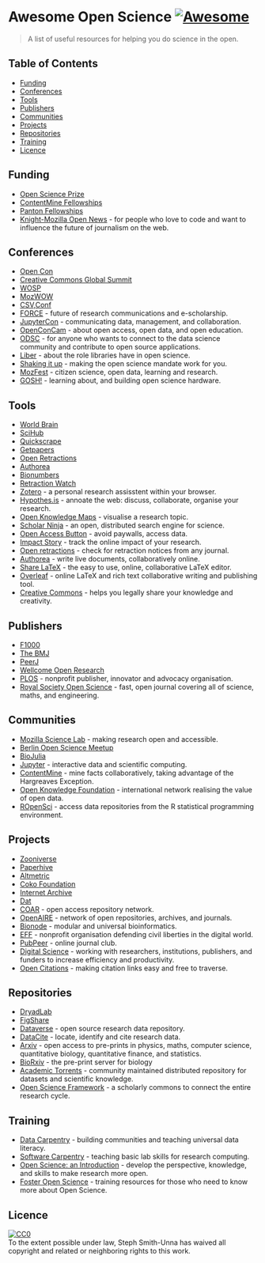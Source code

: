 # Awesome Open Science [![Awesome](https://cdn.rawgit.com/sindresorhus/awesome/d7305f38d29fed78fa85652e3a63e154dd8e8829/media/badge.svg)](https://github.com/sindresorhus/awesome)

> A list of useful resources for helping you do science in the open.

## Table of Contents

- [Funding](https://github.com/treblesteph/awesome-open-science#funding)
- [Conferences](https://github.com/treblesteph/awesome-open-science#conferences)
- [Tools](https://github.com/treblesteph/awesome-open-science#tools)
- [Publishers](https://github.com/treblesteph/awesome-open-science#publishers)
- [Communities](https://github.com/treblesteph/awesome-open-science#communities)
- [Projects](https://github.com/treblesteph/awesome-open-science#projects)
- [Repositories](https://github.com/treblesteph/awesome-open-science#repositories)
- [Training](https://github.com/treblesteph/awesome-open-science#training)
- [Licence](https://github.com/treblesteph/awesome-open-science#licence)

## Funding

- [Open Science Prize](https://www.openscienceprize.org/)
- [ContentMine Fellowships](http://contentmine.org/fellows)
- [Panton Fellowships](https://pantonprinciples.org/panton-fellowships/)
- [Knight-Mozilla Open News](https://opennews.org/what/fellowships/info/) - for people who love to code and want to influence the future of journalism on the web.


## Conferences

- [Open Con](http://www.opencon2017.org/)
- [Creative Commons Global Summit](https://summit.creativecommons.org/)
- [WOSP](https://wosp.core.ac.uk/jcdl2016/)
- [MozWOW](https://science.mozilla.org/programs/events/working-open-workshop-march-2017)
- [CSV,Conf](https://csvconf.com/)
- [FORCE](https://www.force11.org/) - future of research communications and e-scholarship.
- [JupyterCon](https://conferences.oreilly.com/jupyter/jup-ny) - communicating data, management, and collaboration.
- [OpenConCam](http://www.openconcam.org/) - about open access, open data, and open education.
- [ODSC](https://www.odsc.com/london) - for anyone who wants to connect to the data science community and contribute to open source applications.
- [Liber](http://www.liber2015.org.uk/) - about the role libraries have in open science.
- [Shaking it up](https://www.digital-science.com/blog/tag/shaking-it-up/) - making the open science mandate work for you.
- [MozFest](https://science.mozilla.org/programs/events/mozfest-2015) - citizen science, open data, learning and research.
- [GOSH!](http://openhardware.science/about/why-gosh/) - learning about, and building open science hardware.

## Tools

- [World Brain](https://worldbrain.io/)
- [SciHub](https://sci-hub.cc/)
- [Quickscrape](https://github.com/ContentMine/quickscrape)
- [Getpapers](https://github.com/ContentMine/getpapers)
- [Open Retractions](http://openretractions.com/)
- [Authorea](https://www.authorea.com/)
- [Bionumbers](http://bionumbers.hms.harvard.edu/)
- [Retraction Watch](http://retractionwatch.com/)
- [Zotero](https://www.zotero.org/) - a personal research assisstent within your browser.
- [Hypothes.is](https://hypothes.is/) - annoate the web: discuss, collaborate, organise your research.
- [Open Knowledge Maps](https://openknowledgemaps.org/) - visualise a research topic.
- [Scholar Ninja](https://github.com/ScholarNinja) - an open, distributed search engine for science.
- [Open Access Button](https://openaccessbutton.org/) - avoid paywalls, access data.
- [Impact Story](https://impactstory.org/) - track the online impact of your research.
- [Open retractions](http://openretractions.com/) - check for retraction notices from any journal.
- [Authorea](https://www.authorea.com/product) - write live documents, collaboratively online.
- [Share LaTeX](https://www.sharelatex.com/) - the easy to use, online, collaborative LaTeX editor.
- [Overleaf](https://www.overleaf.com/) - online LaTeX and rich text collaborative writing and publishing tool.
- [Creative Commons](https://creativecommons.org/) - helps you legally share your knowledge and creativity.

## Publishers

- [F1000](http://f1000.com/)
- [The BMJ](http://www.bmj.com/)
- [PeerJ](https://peerj.com/)
- [Wellcome Open Research](https://wellcomeopenresearch.org/)
- [PLOS](https://www.plos.org/) - nonprofit publisher, innovator and advocacy organisation.
- [Royal Society Open Science](http://rsos.royalsocietypublishing.org/) - fast, open journal covering all of science, maths, and engineering.

## Communities

- [Mozilla Science Lab](https://science.mozilla.org/) - making research open and accessible.
- [Berlin Open Science Meetup](https://www.meetup.com/Berlin-Open-Science-Meetup/)
- [BioJulia](https://gitter.im/BioJulia/home)
- [Jupyter](http://jupyter.org/) - interactive data and scientific computing.
- [ContentMine](http://contentmine.org/) - mine facts collaboratively, taking advantage of the Hargreaves Exception.
- [Open Knowledge Foundation](https://okfn.org/about/) - international network realising the value of open data.
- [ROpenSci](https://ropensci.org/) - access data repositories from the R statistical programming environment.


## Projects

- [Zooniverse](https://www.zooniverse.org/about)
- [Paperhive](https://paperhive.org/)
- [Altmetric](https://www.altmetric.com/)
- [Coko Foundation](https://coko.foundation/)
- [Internet Archive](https://archive.org/index.php)
- [Dat](https://datproject.org/)
- [COAR](https://www.coar-repositories.org/about/) - open access repository network.
- [OpenAIRE](https://www.openaire.eu) - network of open repositories, archives, and journals.
- [Bionode](http://www.bionode.io/) - modular and universal bioinformatics.
- [EFF](https://www.eff.org/about) - nonprofit organisation defending civil liberties in the digital world.
- [PubPeer](https://pubpeer.com/) - online journal club.
- [Digital Science](https://www.digital-science.com/) - working with researchers, institutions, publishers, and funders to increase efficiency and productivity.
- [Open Citations](http://opencitations.net/) - making citation links easy and free to traverse.

## Repositories

- [DryadLab](http://datadryad.org/)
- [FigShare](https://figshare.com/)
- [Dataverse](http://dataverse.org/) - open source research data repository.
- [DataCite](https://www.datacite.org/) - locate, identify and cite research data.
- [Arxiv](https://arxiv.org/) - open access to pre-prints in physics, maths, computer science, quantitative biology, quantitative finance, and statistics.
- [BioRxiv](http://biorxiv.org/) - the pre-print server for biology
- [Academic Torrents](http://academictorrents.com/) - community maintained distributed repository for datasets and scientific knowledge.
- [Open Science Framework](https://osf.io/) - a scholarly commons to connect the entire research cycle.

## Training

- [Data Carpentry](http://www.datacarpentry.org/) - building communities and teaching universal data literacy.
- [Software Carpentry](https://software-carpentry.org/) - teaching basic lab skills for research computing.
- [Open Science: an Introduction](http://www.bitss.org/events/open-science-an-introduction-catalyst-short-course/) - develop the perspective, knowledge, and skills to make research more open.
- [Foster Open Science](https://www.fosteropenscience.eu/about) - training resources for those who need to know more about Open Science.

## Licence


<p xmlns:dct="http://purl.org/dc/terms/" xmlns:vcard="http://www.w3.org/2001/vcard-rdf/3.0#">
  <a rel="license"
     href="http://creativecommons.org/publicdomain/zero/1.0/">
    <img src="http://i.creativecommons.org/p/zero/1.0/88x31.png" style="border-style: none;" alt="CC0" />
  </a>
  <br />
  To the extent possible under law,
  <span resource="[_:publisher]" rel="dct:publisher">
    <span property="dct:title">Steph Smith-Unna</span></span>
  has waived all copyright and related or neighboring rights to
  this work.
</p>
